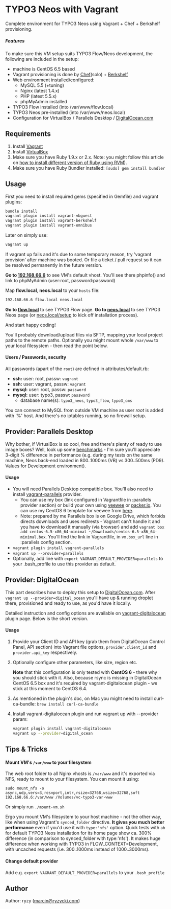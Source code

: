 # TYPO3 Neos with Vagrant

Complete environment for TYPO3 Neos using Vagrant + Chef + Berkshelf provisioning.

##### Features

To make sure this VM setup suits TYPO3 Flow/Neos development, the following are included in the setup:

* machine is CentOS 6.5 based
* Vagrant provisioning is done by [Chef](http://www.getchef.com/chef/)(solo) + [Berkshelf](http://berkshelf.com/)
* Web environment installed/configured:
  * MySQL 5.5 (+tuning)
  * Nginx (latest 1.4.x)
  * PHP (latest 5.5.x)
  * phpMyAdmin installed
* TYPO3 Flow installed (into /var/www/flow.local)
* TYPO3 Neos pre-installed (into /var/www/neos.local)
* Configuration for VirtualBox / Parallels Desktop / [DigitalOcean.com](https://www.digitalocean.com/?refcode=58af8bab822f)

## Requirements

1. Install [Vagrant](http://www.vagrantup.com/)
2. Install [VirtualBox](https://www.virtualbox.org/)
3. Make sure you have Ruby 1.9.x or 2.x.
  Note: you might follow this article on [how to install different version of Ruby using RVM](http://misheska.com/blog/2013/06/16/using-rvm-to-manage-multiple-versions-of-ruby/)).
4. Make sure you have Ruby Bundler installed:
  ```[sudo] gem install bundler```

## Usage

First you need to install required gems (specified in Gemfile) and vagrant plugins:

```bash
bundle install
vagrant plugin install vagrant-vbguest
vagrant plugin install vagrant-berkshelf
vagrant plugin install vagrant-omnibus
```

Later on simply use:
```bash
vagrant up
```
If vagrant up fails and it's due to some temporary reason, try 'vagrant provision' after machine was booted. Or file a ticket / pull request so it can be resolved permanently in the future version.

**Go to [192.168.66.6](http://192.168.66.6/)** to see VM's default vhost. You'll see there phpinfo() and link to phpMyAdmin (user:root, password:password)

Map **flow.local**, **neos.local** to your `hosts` file:
```bash
192.168.66.6 flow.local neos.local
```
**Go to [flow.local](http://flow.local/)** to see TYPO3 Flow page.
**Go to [neos.local](http://neos.local/)** to see TYPO3 Neos page (or [neos.local/setup](http://neos.local/setup) to kick off installation process).

And start happy coding!

You'll probably download/upload files via SFTP, mapping your local project paths to the remote paths. Optionally you might mount whole `/var/www` to your local filesystem - then read the point below.

#### Users / Passwords, security

All passwords (apart of the `root`) are defined in attributes/default.rb:

* **ssh:** user: root, passw: `vagrant`
* **ssh:** user: vagrant, passw: `vagrant`
* **mysql:** user: root, passw: `password`
* **mysql:** user: typo3, passw: `password`
  * database name(s): `typo3_neos`, `typo3_flow`, `typo3_cms`

You can connect to MySQL from outside VM machine as user _root_ is added with '%' host. And there's no iptables running, so no firewall setup.


## Provider: Parallels Desktop

Why bother, if VirtualBox is so cool, free and there's plenty of ready to use image boxes? Well, look up some [benchmarks](http://www.macobserver.com/tmo/article/benchmarking-parallels-fusion-and-virtualbox-against-boot-camp) - I'm sure you'll appreciate 3-digit % difference in performance (e.g. during my tests on the same machine, Neos back-end loaded in 800..1000ms (VB) vs 300..500ms (PD9). Values for Development environment).

#### Usage

* You will need Parallels Desktop compatible box. You'll also need to install [vagrant-parallels](https://github.com/Parallels/vagrant-parallels) provider.
  * You can use my box (link configured in Vagrantfile in :parallels provider section) or build your own using [veewee](https://github.com/jedi4ever/veewee) or [packer.io](http://www.packer.io/). You can use my CentOS 6 template for veewee from [here](https://github.com/ryzy/veewee-centos6).
  * Note: prepared by me Parallels box is on Google Drive, which forbids directs downloads and uses redirests - Vagrant can't handle it and you have to download it manually (via browser) and add `vagrant box add centos-6.5-x86_64-minimal ~/Downloads/centos-6.5-x86_64-minimal.box`. You'll find the link in Vagrantfile, in `vm.box_url` line in :parallels config section.
* `vagrant plugin install vagrant-parallels`
* `vagrant up --provider=parallels`
* Optionally, add line with `export VAGRANT_DEFAULT_PROVIDER=parallels` to your .bash_profile to use this provider as default.

## Provider: DigitalOcean

This part describes how to deploy this setup to [DigitalOcean.com](https://www.digitalocean.com/?refcode=58af8bab822f). After `vagrant up --provider=digital_ocean` you'll have up & running droplet there, provisioned and ready to use, as you'd have it locally.

Detailed instruction and config options are available on [vagrant-digitalocean](https://github.com/smdahlen/vagrant-digitalocean) plugin page. Below is the short version.

#### Usage

1.  Provide your Client ID and API key (grab them from DigitalOcean Control Panel, API section) into Vagrant file options, `provider.client_id` and `provider.api_key` respectively.

2.  Optionally configure other parameters, like size, region etc.

	**Note** that this configuration is only tested with **CentOS 6** - there why you should stick with it. Also, because rsync is missing in DigitalOcean CentOS 6.5 box and it's required by vagrant-digitalocean plugin - we stick at this moment to CentOS 6.4.

3.  As mentioned in the plugin's doc, on Mac you might need to install curl-ca-bundle: `brew install curl-ca-bundle`

4.  Install vagrant-digitalocean plugin and run vagrant up with --provider param:

	```bash
	vagrant plugin install vagrant-digitalocean
	vagrant up --provider=digital_ocean
	```

## Tips & Tricks

#### Mount VM's `/var/www` to your filesystem

The web root folder to all Nginx vhosts is `/var/www` and it's exported via NFS, ready to mount to your filesystem. You can mount it using:
```
sudo mount_nfs -o async,udp,vers=3,resvport,intr,rsize=32768,wsize=32768,soft 192.168.66.6:/var/www /Volumes/vc-typo3-var-www
```
Or simply run `./mount-vm.sh`

Ergo you mount VM's filesystem to your host machine - not the other way, like when using Vagrant's `synced_folder` directive. **It gives you much better performance** even if you'd use it with `type:'nfs'` option. Quick tests with `ab` for default TYPO3 Neos installation for its home page show ca. 300% difference (in comparison to synced\_folder with type:'nfs'). It makes huge difference when working with TYPO3 in FLOW_CONTEXT=Development, with uncached requests (i.e. 300..1000ms instead of 1000..3000ms).

#### Change default provider

Add e.g. `export VAGRANT_DEFAULT_PROVIDER=parallels` to your `.bash_profile`


## Author

Author: ryzy (<marcin@ryzycki.com>)
